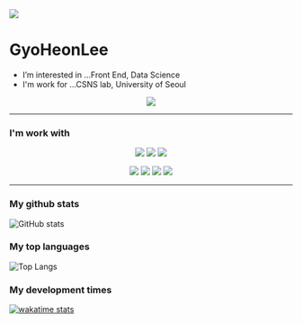 <img src="https://capsule-render.vercel.app/api?type=rect&color=6699FF&height=200&section=header&text=Developer%20Lee&fontSize=90" />

<!--
![Anurag's GitHub stats](https://github-readme-stats.vercel.app/api?username=GyoHeonLee&show_icons=true&theme=react)
-->

<h1>GyoHeonLee</h1>

<ul>
  <li>I’m interested in ...Front End, Data Science
  <li>I'm work for ...CSNS lab, University of Seoul
</ul>

<p align="center">
  <a href="https://hits.seeyoufarm.com"><img src="https://hits.seeyoufarm.com/api/count/incr/badge.svg?url=https%3A%2F%2Fgithub.com%2FGyoHeonLee&count_bg=%234BB7D3&title_bg=%23555555&icon=&icon_color=%23E7E7E7&title=hits&edge_flat=true"/>
  </a>
</p>

---

<h3>I'm work with</h3>

<p align="center">
  <img src="https://img.shields.io/badge/Vue.js-4FC08D?style=flat-square&logo=Vue.js&logoColor=white"/>
  <img src="https://img.shields.io/badge/Typescript-007acc?style=flat-square&logo=TypeScript&logoColor=white"/>
  <img src="https://img.shields.io/badge/Javascript-F7DF1E?style=flat-square&logo=JavaScript&logoColor=white"/>
</p>
<p align="center">
  <img src="https://img.shields.io/badge/HTML-E34F26?style=flat-square&logo=HTML5&logoColor=white"/>
  <img src="https://img.shields.io/badge/CSS-1572B6?style=flat-square&logo=CSS3&logoColor=white"/>
  <img src="https://img.shields.io/badge/Python-3766AB?style=flat-square&logo=Python&logoColor=white"/>
  <img src="https://img.shields.io/badge/Jupyter-F37626?style=flat-square&logo=Jupyter&logoColor=white"/>
</p>

---

<h3>My github stats</h3>

![GitHub stats](https://github-readme-stats.vercel.app/api?username=GyoHeonLee&show_icons=true&theme=gruvbox)

<h3>My top languages</h3>

![Top Langs](https://github-readme-stats.vercel.app/api/top-langs/?username=GyoHeonLee&layout=compact&theme=gruvbox)

<h3>My development times</h3>

[![wakatime stats](https://github-readme-stats.vercel.app/api/wakatime?username=GyoHeonLee&layout=compact&theme=gruvbox)](https://github.com/anuraghazra/github-readme-stats)


